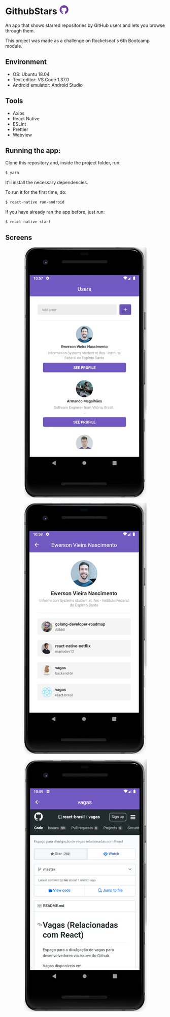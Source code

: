 # GithubStars <img src="android/app/src/main/res/mipmap-mdpi/ic_launcher_round.png" height="30px"/>

An app that shows starred repositories by GitHub users and lets you browse through them.

This project was made as a challenge on Rocketseat's 6th Bootcamp module.

## Environment
- OS: Ubuntu 18.04
- Text editor: VS Code 1.37.0
- Android emulator: Android Studio

## Tools
- Axios
- React Native
- ESLint
- Prettier
- Webview

## Running the app:
Clone this repository and, inside the project folder, run:
```bash
$ yarn
```

It'll install the necessary dependencies.

To run it for the first time, do:
```bash
$ react-native run-android
```

If you have already ran the app before, just run:
```bash
$ react-native start
```

## Screens
<p align="center">
    <img src="examples/Main.png"/>
</p>

<p align="center">
    <img src="examples/User.png"/>
</p>

<p align="center">
    <img src="examples/Webview.png"/>
</p>
